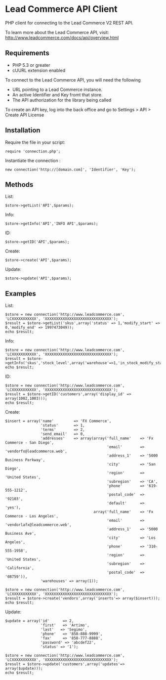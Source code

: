 Lead Commerce API Client
======================

PHP client for connecting to the Lead Commerce V2 REST API.

To learn more about the Lead Commerce API, visit:
http://www.leadcommerce.com/docs/api/overview.html

Requirements
------------

- PHP 5.3 or greater
- cUURL extension enabled

To connect to the Lead Commerce API, you will need the following

- URL pointing to a Lead Commerce instance.
- An active Identifier and Key fromt that store.
- The API authorization for the library being called

To create an API key, log into the back office and go to Settings > API > Create API License

Installation
------------

Require the file in your script:

```
require 'connection.php';
```


Instantiate the connection :

```
new connection('http://[domain.com]', 'Identifier', 'Key');
```


Methods
---------------------------------

List:
```
$store->getList('API',$params);
```

Info:
```
$store->getInfo('API','INFO API',$params);

```
ID:
```
$store->getID('API',$params);
```

Create:
```
$store->create('API',$params);
```

Update:
```
$store->update('API',$params);
```

Examples
---------------------------------
List:
```
$store = new connection('http://www.leadcommerce.com', 'LCXXXXXXXXXXX', 'XXXXXXXXXXXXXXXXXXXXXXXXXXXXXX');
$result = $store->getList('skus',array('status' => 1,'modify_start' => 0,'modify_end' => 1997473049));
echo $result;
```

Info:
```
$store = new connection('http://www.leadcommerce.com', 'LCXXXXXXXXXXX', 'XXXXXXXXXXXXXXXXXXXXXXXXXXXXXX');
$result = $store->getInfo('skus','stock_level',array('warehouse'=>1,'in_stock_modify_start'=>0,'in_stock_modify_end'=>1997473049,'low_inventory'=>false));
echo $result;
```

ID:
```
$store = new connection('http://www.leadcommerce.com', 'LCXXXXXXXXXXX', 'XXXXXXXXXXXXXXXXXXXXXXXXXXXXXX');
$result = $store->getID('customers',array('display_id' => array(1002,1003)));
echo $result;
```

Create:
```
$insert = array('name'         => 'FX Commerce',
                'status'       => 1,
                'terms'        => 2,
                'send_email'   => 0,
                'addresses'    => array(array('full_name'    => 'Fx Commerce - San Diego',
                                              'email'        => 'vendorfx@leadcommerce.web',
                                              'address_1'    => '5000 Business Parkway',
                                              'city'         => 'San Diego',
                                              'region'       => 'United States',
                                              'subregion'    => 'CA',
                                              'phone'        => '619-555-1212',
                                              'postal_code'  => '92103',
                                              'default'      => 'yes'),
                                        array('full_name'    => 'Fx Commerce - Los Angeles',
                                              'email'        => 'vendorlafx@leadcommerce.web',
                                              'address_1'    => '5000 Business Ave',
                                              'city'         => 'Los Angeles',
                                              'phone'        => '310-555-1958',
                                              'region'       => 'United States',
                                              'subregion'    => 'California',
                                              'postal_code'  => '08759')),
                'warehouses' => array(1));

$store = new connection('http://www.leadcommerce.com', 'LCXXXXXXXXXXX', 'XXXXXXXXXXXXXXXXXXXXXXXXXXXXXX');
$result = $store->create('vendors',array('inserts'=> array($insert)));
echo $result;
```

Update:
```
$update = array('id'      => 2,
                'first'   => 'Artimo',
				'last'   => 'Segimo',
                'phone'   => '858-888-9999',
			    'fax'     => '858-777-8888',
				'password' => 'abcdef22',
				'status' => '1');
				        
$store = new connection('http://www.leadcommerce.com', 'LCXXXXXXXXXXX', 'XXXXXXXXXXXXXXXXXXXXXXXXXXXXXX');
$result = $store->update('customers',array('updates'=> array($update)));
echo $result;
```
